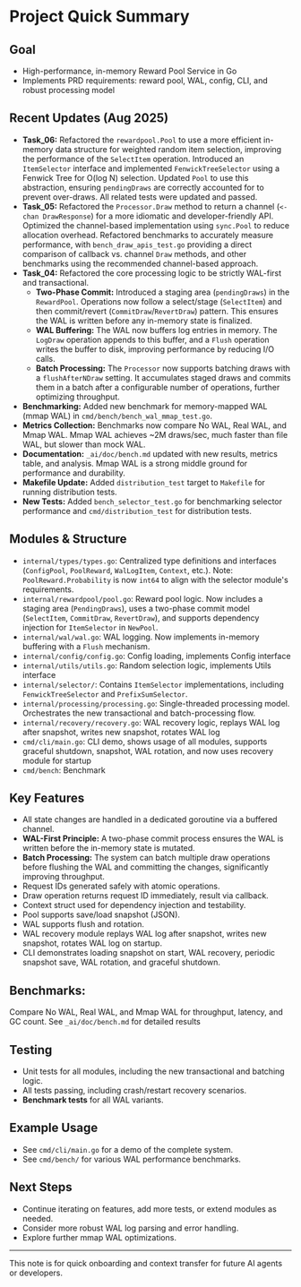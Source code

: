 # Project Quick Summary

## Goal
- High-performance, in-memory Reward Pool Service in Go
- Implements PRD requirements: reward pool, WAL, config, CLI, and robust processing model

## Recent Updates (Aug 2025)
- **Task_06:** Refactored the `rewardpool.Pool` to use a more efficient in-memory data structure for weighted random item selection, improving the performance of the `SelectItem` operation. Introduced an `ItemSelector` interface and implemented `FenwickTreeSelector` using a Fenwick Tree for O(log N) selection. Updated `Pool` to use this abstraction, ensuring `pendingDraws` are correctly accounted for to prevent over-draws. All related tests were updated and passed.
- **Task_05:** Refactored the `Processor.Draw` method to return a channel (`<-chan DrawResponse`) for a more idiomatic and developer-friendly API. Optimized the channel-based implementation using `sync.Pool` to reduce allocation overhead. Refactored benchmarks to accurately measure performance, with `bench_draw_apis_test.go` providing a direct comparison of callback vs. channel `Draw` methods, and other benchmarks using the recommended channel-based approach.
- **Task_04:** Refactored the core processing logic to be strictly WAL-first and transactional.
  - **Two-Phase Commit:** Introduced a staging area (`pendingDraws`) in the `RewardPool`. Operations now follow a select/stage (`SelectItem`) and then commit/revert (`CommitDraw`/`RevertDraw`) pattern. This ensures the WAL is written before any in-memory state is finalized.
  - **WAL Buffering:** The WAL now buffers log entries in memory. The `LogDraw` operation appends to this buffer, and a `Flush` operation writes the buffer to disk, improving performance by reducing I/O calls.
  - **Batch Processing:** The `Processor` now supports batching draws with a `flushAfterNDraw` setting. It accumulates staged draws and commits them in a batch after a configurable number of operations, further optimizing throughput.
- **Benchmarking:** Added new benchmark for memory-mapped WAL (mmap WAL) in `cmd/bench/bench_wal_mmap_test.go`.
- **Metrics Collection:** Benchmarks now compare No WAL, Real WAL, and Mmap WAL. Mmap WAL achieves ~2M draws/sec, much faster than file WAL, but slower than mock WAL.
- **Documentation:** `_ai/doc/bench.md` updated with new results, metrics table, and analysis. Mmap WAL is a strong middle ground for performance and durability.
- **Makefile Update:** Added `distribution_test` target to `Makefile` for running distribution tests.
- **New Tests:** Added `bench_selector_test.go` for benchmarking selector performance and `cmd/distribution_test` for distribution tests.

## Modules & Structure
- `internal/types/types.go`: Centralized type definitions and interfaces (`ConfigPool`, `PoolReward`, `WalLogItem`, `Context`, etc.). Note: `PoolReward.Probability` is now `int64` to align with the selector module's requirements.
- `internal/rewardpool/pool.go`: Reward pool logic. Now includes a staging area (`PendingDraws`), uses a two-phase commit model (`SelectItem`, `CommitDraw`, `RevertDraw`), and supports dependency injection for `ItemSelector` in `NewPool`.
- `internal/wal/wal.go`: WAL logging. Now implements in-memory buffering with a `Flush` mechanism.
- `internal/config/config.go`: Config loading, implements Config interface
- `internal/utils/utils.go`: Random selection logic, implements Utils interface
- `internal/selector/`: Contains `ItemSelector` implementations, including `FenwickTreeSelector` and `PrefixSumSelector`.
- `internal/processing/processing.go`: Single-threaded processing model. Orchestrates the new transactional and batch-processing flow.
- `internal/recovery/recovery.go`: WAL recovery logic, replays WAL log after snapshot, writes new snapshot, rotates WAL log
- `cmd/cli/main.go`: CLI demo, shows usage of all modules, supports graceful shutdown, snapshot, WAL rotation, and now uses recovery module for startup
- `cmd/bench`: Benchmark

## Key Features
- All state changes are handled in a dedicated goroutine via a buffered channel.
- **WAL-First Principle:** A two-phase commit process ensures the WAL is written before the in-memory state is mutated.
- **Batch Processing:** The system can batch multiple draw operations before flushing the WAL and committing the changes, significantly improving throughput.
- Request IDs generated safely with atomic operations.
- Draw operation returns request ID immediately, result via callback.
- Context struct used for dependency injection and testability.
- Pool supports save/load snapshot (JSON).
- WAL supports flush and rotation.
- WAL recovery module replays WAL log after snapshot, writes new snapshot, rotates WAL log on startup.
- CLI demonstrates loading snapshot on start, WAL recovery, periodic snapshot save, WAL rotation, and graceful shutdown.


## Benchmarks: 
Compare No WAL, Real WAL, and Mmap WAL for throughput, latency, and GC count. See `_ai/doc/bench.md` for detailed results
## Testing
- Unit tests for all modules, including the new transactional and batching logic.
- All tests passing, including crash/restart recovery scenarios.
- **Benchmark tests** for all WAL variants.

## Example Usage
- See `cmd/cli/main.go` for a demo of the complete system.
- See `cmd/bench/` for various WAL performance benchmarks.

## Next Steps
- Continue iterating on features, add more tests, or extend modules as needed.
- Consider more robust WAL log parsing and error handling.
- Explore further mmap WAL optimizations.

---
This note is for quick onboarding and context transfer for future AI agents or developers.
